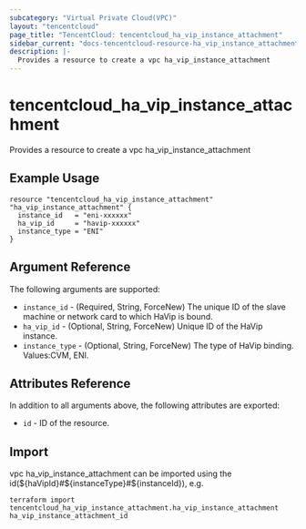 ```yaml
---
subcategory: "Virtual Private Cloud(VPC)"
layout: "tencentcloud"
page_title: "TencentCloud: tencentcloud_ha_vip_instance_attachment"
sidebar_current: "docs-tencentcloud-resource-ha_vip_instance_attachment"
description: |-
  Provides a resource to create a vpc ha_vip_instance_attachment
---
```


# tencentcloud_ha_vip_instance_attachment

Provides a resource to create a vpc ha_vip_instance_attachment

## Example Usage

```hcl
resource "tencentcloud_ha_vip_instance_attachment" "ha_vip_instance_attachment" {
  instance_id   = "eni-xxxxxx"
  ha_vip_id     = "havip-xxxxxx"
  instance_type = "ENI"
}
```

## Argument Reference

The following arguments are supported:

* `instance_id` - (Required, String, ForceNew) The unique ID of the slave machine or network card to which HaVip is bound.
* `ha_vip_id` - (Optional, String, ForceNew) Unique ID of the HaVip instance.
* `instance_type` - (Optional, String, ForceNew) The type of HaVip binding. Values:CVM, ENI.

## Attributes Reference

In addition to all arguments above, the following attributes are exported:

* `id` - ID of the resource.




## Import

vpc ha_vip_instance_attachment can be imported using the id(${haVipId}#${instanceType}#${instanceId}), e.g.

```
terraform import tencentcloud_ha_vip_instance_attachment.ha_vip_instance_attachment ha_vip_instance_attachment_id
```

